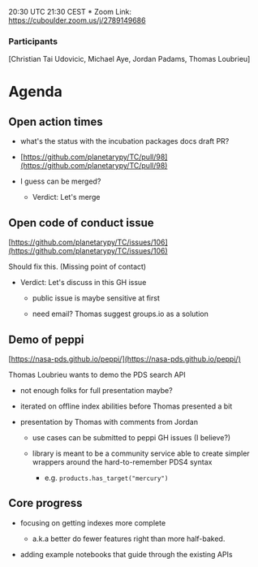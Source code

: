 20:30 UTC 21:30 CEST * Zoom Link: https://cuboulder.zoom.us/j/2789149686
### Participants

[Christian Tai Udovicic, Michael Aye, Jordan Padams, Thomas Loubrieu]

# Agenda

## Open action times

- what's the status with the incubation packages docs draft PR?

- [https://github.com/planetarypy/TC/pull/98](https://github.com/planetarypy/TC/pull/98)

- I guess can be merged?

    - Verdict: Let's merge

## Open code of conduct issue

[https://github.com/planetarypy/TC/issues/106](https://github.com/planetarypy/TC/issues/106)

Should fix this. (Missing point of contact)

- Verdict: Let's discuss in this GH issue

    - public issue is maybe sensitive at first

    - need email? Thomas suggest groups.io as a solution



## Demo of peppi

[https://nasa-pds.github.io/peppi/](https://nasa-pds.github.io/peppi/)

Thomas Loubrieu wants to demo the PDS search API

- not enough folks for full presentation maybe?

- iterated on offline index abilities before Thomas presented a bit

-  presentation by Thomas with comments from Jordan

    - use cases can be submitted to peppi GH issues (I believe?)

    - library is meant to be a community service able to create simpler wrappers around the hard-to-remember PDS4 syntax

        - e.g. `products.has_target("mercury")`

## Core progress

- focusing on getting indexes more complete

    - a.k.a better do fewer features right than more half-baked.

- adding example notebooks that guide through the existing APIs

